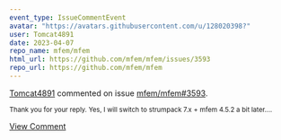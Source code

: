 ```yaml
---
event_type: IssueCommentEvent
avatar: "https://avatars.githubusercontent.com/u/128020398?"
user: Tomcat4891
date: 2023-04-07
repo_name: mfem/mfem
html_url: https://github.com/mfem/mfem/issues/3593
repo_url: https://github.com/mfem/mfem
---
```


<a href='https://github.com/Tomcat4891' target='_blank'>Tomcat4891</a> commented on issue <a href='https://github.com/mfem/mfem/issues/3593' target='_blank'>mfem/mfem#3593</a>.

<small>Thank you for your reply. Yes, I will switch to strumpack 7.x + mfem 4.5.2 a bit later....</small>

<a href='https://github.com/mfem/mfem/issues/3593' target='_blank'>View Comment</a>